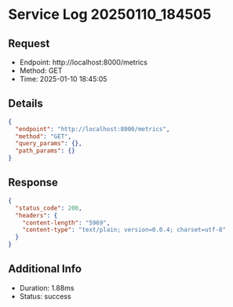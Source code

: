 # Service Log 20250110_184505

## Request
- Endpoint: http://localhost:8000/metrics
- Method: GET
- Time: 2025-01-10 18:45:05

## Details
```json
{
  "endpoint": "http://localhost:8000/metrics",
  "method": "GET",
  "query_params": {},
  "path_params": {}
}
```

## Response
```json
{
  "status_code": 200,
  "headers": {
    "content-length": "5969",
    "content-type": "text/plain; version=0.0.4; charset=utf-8"
  }
}
```

## Additional Info
- Duration: 1.88ms
- Status: success
